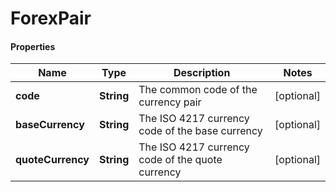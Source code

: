 # ForexPair

#### Properties
Name | Type | Description | Notes
------------ | ------------- | ------------- | -------------
**code** | **String** | The common code of the currency pair | [optional] 
**baseCurrency** | **String** | The ISO 4217 currency code of the base currency | [optional] 
**quoteCurrency** | **String** | The ISO 4217 currency code of the quote currency | [optional] 



